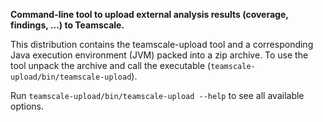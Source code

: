 **Command-line tool to upload external analysis results (coverage, findings, ...) to Teamscale.**

This distribution contains the teamscale-upload tool and a corresponding Java execution environment (JVM) packed into a zip archive.
To use the tool unpack the archive and call the executable (`teamscale-upload/bin/teamscale-upload`).

Run `teamscale-upload/bin/teamscale-upload --help` to see all available options.